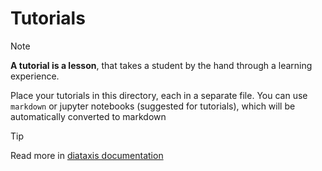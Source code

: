 <!--
SPDX-FileCopyrightText: © 2025 open-nudge <https://github.com/open-nudge>
SPDX-FileContributor: szymonmaszke <github@maszke.co>

SPDX-License-Identifier: Apache-2.0
-->

# Tutorials

> [!NOTE]
> __A tutorial is a lesson__, that takes a student by the hand through a
> learning experience.

Place your tutorials in this directory, each in a separate file.
You can use `markdown` or jupyter notebooks (suggested for tutorials),
which will be automatically converted to markdown

> [!TIP]
> Read more in
> [diataxis documentation](https://diataxis.fr/start-here/#tutorials)
